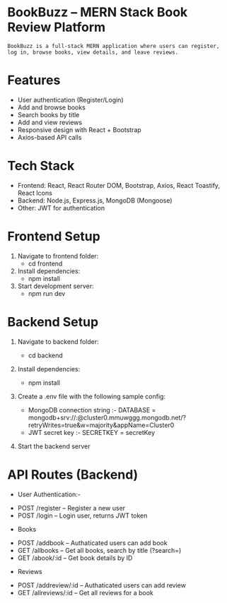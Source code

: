 
# BookBuzz – MERN Stack Book Review Platform
    BookBuzz is a full-stack MERN application where users can register, log in, browse books, view details, and leave reviews.

# Features
- User authentication (Register/Login)
- Add and browse books
- Search books by title
- Add and view reviews
- Responsive design with React + Bootstrap
- Axios-based API calls

# Tech Stack
- Frontend: React, React Router DOM, Bootstrap, Axios, React Toastify, React Icons 
- Backend: Node.js, Express.js, MongoDB (Mongoose)  
- Other: JWT for authentication 

# Frontend Setup

1. Navigate to frontend folder:
    - cd frontend
2. Install dependencies:
    - npm install
3. Start development server:
    - npm run dev

# Backend Setup
1. Navigate to backend folder:
    - cd backend
2. Install dependencies:
    - npm install
3. Create a .env file with the following sample config:
    - MongoDB connection string :-
     DATABASE = mongodb+srv://<username>:<password>@cluster0.mmuwggg.mongodb.net/<dbname>?retryWrites=true&w=majority&appName=Cluster0
    - JWT secret key :-
        SECRETKEY = secretKey

4. Start the backend server


# API Routes (Backend)
* User Authentication:-
 - POST /register – Register a new user
 - POST /login – Login user, returns JWT token

* Books
 -  POST /addbook – Authaticated users can add book
 -  GET /allbooks – Get all books, search by title (?search=<searchKey>)
 -  GET /abook/:id – Get book details by ID

* Reviews
 -  POST /addreview/:id – Authaticated users can add review
 -  GET /allreviews/:id – Get all reviews for a book